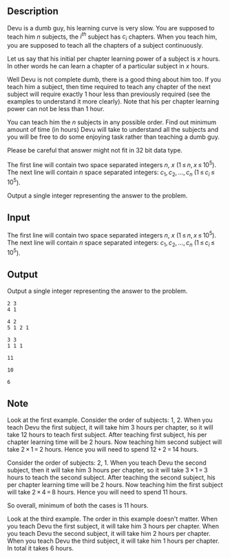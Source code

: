 ## Description

<div><p>Devu is a dumb guy, his learning curve is very slow. You are supposed to teach him <span class="tex-span"><i>n</i></span> subjects, the <span class="tex-span"><i>i</i><sup class="upper-index"><i>th</i></sup></span> subject has <span class="tex-span"><i>c</i><sub class="lower-index"><i>i</i></sub></span> chapters. When you teach him, you are supposed to teach all the chapters of a subject continuously.</p><p>Let us say that his initial per chapter learning power of a subject is <span class="tex-span"><i>x</i></span> hours. In other words he can learn a chapter of a particular subject in <span class="tex-span"><i>x</i></span> hours.</p><p>Well Devu is not complete dumb, there is a good thing about him too. If you teach him a subject, then time required to teach any chapter of the next subject will require exactly 1 hour less than previously required (see the examples to understand it more clearly). Note that his per chapter learning power can not be less than 1 hour.</p><p>You can teach him the <span class="tex-span"><i>n</i></span> subjects in any possible order. Find out minimum amount of time (in hours) Devu will take to understand all the subjects and you will be free to do some enjoying task rather than teaching a dumb guy.</p><p><span class="tex-font-style-it">Please be careful that answer might not fit in 32 bit data type.</span></p></div><div class="input-specification"><p>The first line will contain two space separated integers <span class="tex-span"><i>n</i></span>, <span class="tex-span"><i>x</i></span> (<span class="tex-span">1 ≤ <i>n</i>, <i>x</i> ≤ 10<sup class="upper-index">5</sup></span>). The next line will contain <span class="tex-span"><i>n</i></span> space separated integers: <span class="tex-span"><i>c</i><sub class="lower-index">1</sub>, <i>c</i><sub class="lower-index">2</sub>, ..., <i>c</i><sub class="lower-index"><i>n</i></sub></span> (<span class="tex-span">1 ≤ <i>c</i><sub class="lower-index"><i>i</i></sub> ≤ 10<sup class="upper-index">5</sup></span>).</p></div><div class="output-specification"><p>Output a single integer representing the answer to the problem.</p></div>

## Input

<p>The first line will contain two space separated integers <span class="tex-span"><i>n</i></span>, <span class="tex-span"><i>x</i></span> (<span class="tex-span">1 ≤ <i>n</i>, <i>x</i> ≤ 10<sup class="upper-index">5</sup></span>). The next line will contain <span class="tex-span"><i>n</i></span> space separated integers: <span class="tex-span"><i>c</i><sub class="lower-index">1</sub>, <i>c</i><sub class="lower-index">2</sub>, ..., <i>c</i><sub class="lower-index"><i>n</i></sub></span> (<span class="tex-span">1 ≤ <i>c</i><sub class="lower-index"><i>i</i></sub> ≤ 10<sup class="upper-index">5</sup></span>).</p>

## Output

<p>Output a single integer representing the answer to the problem.</p>





```input1
2 3
4 1

```




```input2
4 2
5 1 2 1

```




```input3
3 3
1 1 1

```




```output1
11

```




```output2
10

```




```output3
6

```



## Note

<p>Look at the first example. Consider the order of subjects: <span class="tex-span">1</span>, <span class="tex-span">2</span>. When you teach Devu the first subject, it will take him <span class="tex-span">3</span> hours per chapter, so it will take <span class="tex-span">12</span> hours to teach first subject. After teaching first subject, his per chapter learning time will be <span class="tex-span">2</span> hours. Now teaching him second subject will take <span class="tex-span">2 × 1 = 2</span> hours. Hence you will need to spend <span class="tex-span">12 + 2 = 14</span> hours.</p><p>Consider the order of subjects: <span class="tex-span">2</span>, <span class="tex-span">1</span>. When you teach Devu the second subject, then it will take him <span class="tex-span">3</span> hours per chapter, so it will take <span class="tex-span">3 × 1 = 3</span> hours to teach the second subject. After teaching the second subject, his per chapter learning time will be <span class="tex-span">2</span> hours. Now teaching him the first subject will take <span class="tex-span">2 × 4 = 8</span> hours. Hence you will need to spend <span class="tex-span">11</span> hours.</p><p>So overall, minimum of both the cases is <span class="tex-span">11</span> hours.</p><p>Look at the third example. The order in this example doesn't matter. When you teach Devu the first subject, it will take him <span class="tex-span">3</span> hours per chapter. When you teach Devu the second subject, it will take him <span class="tex-span">2</span> hours per chapter. When you teach Devu the third subject, it will take him <span class="tex-span">1</span> hours per chapter. In total it takes <span class="tex-span">6</span> hours.</p>
